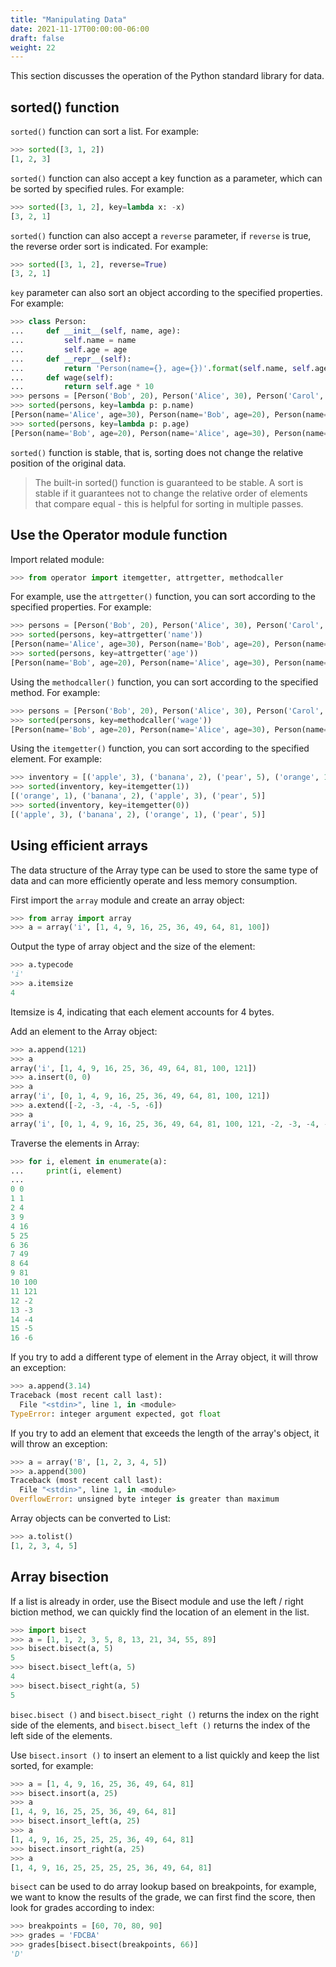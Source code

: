 ```yaml
---
title: "Manipulating Data"
date: 2021-11-17T00:00:00-06:00
draft: false
weight: 22
---
```


This section discusses the operation of the Python standard library for data.

## sorted() function

`sorted()` function can sort a list. For example:

```python
>>> sorted([3, 1, 2])
[1, 2, 3]
```

`sorted()` function can also accept a key function as a parameter, which can be sorted by specified rules. For example:

```python
>>> sorted([3, 1, 2], key=lambda x: -x)
[3, 2, 1]
```

`sorted()` function can also accept a `reverse` parameter, if `reverse` is true, the reverse order sort is indicated. For example:

```python
>>> sorted([3, 1, 2], reverse=True)
[3, 2, 1]
```

`key` parameter can also sort an object according to the specified properties. For example:

```python
>>> class Person:
...     def __init__(self, name, age):
...         self.name = name
...         self.age = age
...     def __repr__(self):
...         return 'Person(name={}, age={})'.format(self.name, self.age)
...     def wage(self):
...         return self.age * 10
>>> persons = [Person('Bob', 20), Person('Alice', 30), Person('Carol', 40)]
>>> sorted(persons, key=lambda p: p.name)
[Person(name='Alice', age=30), Person(name='Bob', age=20), Person(name='Carol', age=40)]
>>> sorted(persons, key=lambda p: p.age)
[Person(name='Bob', age=20), Person(name='Alice', age=30), Person(name='Carol', age=40)]
```

`sorted()` function is stable, that is, sorting does not change the relative position of the original data.

> The built-in sorted() function is guaranteed to be stable. A sort is stable if it guarantees not to change the relative order of elements that compare equal - this is helpful for sorting in multiple passes.

## Use the Operator module function

Import related module:

```python
>>> from operator import itemgetter, attrgetter, methodcaller
```

For example, use the `attrgetter()` function, you can sort according to the specified properties. For example:

```python
>>> persons = [Person('Bob', 20), Person('Alice', 30), Person('Carol', 40)]
>>> sorted(persons, key=attrgetter('name'))
[Person(name='Alice', age=30), Person(name='Bob', age=20), Person(name='Carol', age=40)]
>>> sorted(persons, key=attrgetter('age'))
[Person(name='Bob', age=20), Person(name='Alice', age=30), Person(name='Carol', age=40)]
```

Using the `methodcaller()` function, you can sort according to the specified method. For example:

```python
>>> persons = [Person('Bob', 20), Person('Alice', 30), Person('Carol', 40)]
>>> sorted(persons, key=methodcaller('wage'))
[Person(name='Bob', age=20), Person(name='Alice', age=30), Person(name='Carol', age=40)]
```

Using the `itemgetter()` function, you can sort according to the specified element. For example:

```python
>>> inventory = [('apple', 3), ('banana', 2), ('pear', 5), ('orange', 1)]
>>> sorted(inventory, key=itemgetter(1))
[('orange', 1), ('banana', 2), ('apple', 3), ('pear', 5)]
>>> sorted(inventory, key=itemgetter(0))
[('apple', 3), ('banana', 2), ('orange', 1), ('pear', 5)]
```

## Using efficient arrays

The data structure of the Array type can be used to store the same type of data and can more efficiently operate and less memory consumption.

First import the `array` module and create an array object:

```python
>>> from array import array
>>> a = array('i', [1, 4, 9, 16, 25, 36, 49, 64, 81, 100])
```

Output the type of array object and the size of the element:

```python
>>> a.typecode
'i'
>>> a.itemsize
4
```

Itemsize is 4, indicating that each element accounts for 4 bytes.

Add an element to the Array object:

```python
>>> a.append(121)
>>> a
array('i', [1, 4, 9, 16, 25, 36, 49, 64, 81, 100, 121])
>>> a.insert(0, 0)
>>> a
array('i', [0, 1, 4, 9, 16, 25, 36, 49, 64, 81, 100, 121])
>>> a.extend([-2, -3, -4, -5, -6])
>>> a
array('i', [0, 1, 4, 9, 16, 25, 36, 49, 64, 81, 100, 121, -2, -3, -4, -5, -6])
```

Traverse the elements in Array:

```python
>>> for i, element in enumerate(a):
...     print(i, element)
...
0 0
1 1
2 4
3 9
4 16
5 25
6 36
7 49
8 64
9 81
10 100
11 121
12 -2
13 -3
14 -4
15 -5
16 -6
```

If you try to add a different type of element in the Array object, it will throw an exception:

```python
>>> a.append(3.14)
Traceback (most recent call last):
  File "<stdin>", line 1, in <module>
TypeError: integer argument expected, got float
```

If you try to add an element that exceeds the length of the array's object, it will throw an exception:

```python
>>> a = array('B', [1, 2, 3, 4, 5])
>>> a.append(300)
Traceback (most recent call last):
  File "<stdin>", line 1, in <module>
OverflowError: unsigned byte integer is greater than maximum
```

Array objects can be converted to List:

```python
>>> a.tolist()
[1, 2, 3, 4, 5]
```

## Array bisection

If a list is already in order, use the Bisect module and use the left / right biction method, we can quickly find the location of an element in the list.

```python
>>> import bisect
>>> a = [1, 1, 2, 3, 5, 8, 13, 21, 34, 55, 89]
>>> bisect.bisect(a, 5)
5
>>> bisect.bisect_left(a, 5)
4
>>> bisect.bisect_right(a, 5)
5
```

`bisec.bisect ()` and `bisect.bisect_right ()` returns the index on the right side of the elements, and `bisect.bisect_left ()` returns the index of the left side of the elements.

Use `bisect.insort ()` to insert an element to a list quickly and keep the list sorted, for example:

```python
>>> a = [1, 4, 9, 16, 25, 36, 49, 64, 81]
>>> bisect.insort(a, 25)
>>> a
[1, 4, 9, 16, 25, 25, 36, 49, 64, 81]
>>> bisect.insort_left(a, 25)
>>> a
[1, 4, 9, 16, 25, 25, 25, 36, 49, 64, 81]
>>> bisect.insort_right(a, 25)
>>> a
[1, 4, 9, 16, 25, 25, 25, 25, 36, 49, 64, 81]
```

`bisect` can be used to do array lookup based on breakpoints, for example, we want to know the results of the grade, we can first find the score, then look for grades according to index:

```python
>>> breakpoints = [60, 70, 80, 90]
>>> grades = 'FDCBA'
>>> grades[bisect.bisect(breakpoints, 66)]
'D'
```
